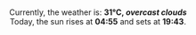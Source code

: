 <p  align="center"><br/>Currently, the weather is: <b> 31°C, <i>overcast clouds</i></b></br>Today, the sun rises at <b>04:55</b> and sets at <b>19:43</b>.</p>
